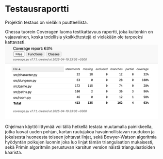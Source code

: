 # Testausraportti
Projektin testaus on vieläkin puutteellista.

Ohessa tuorein Coveragen luoma testikattavuus raportti, joka kuitenkin on vajaavainen, koska todellisia yksikkötestejä ei vieläkään ole tarpeeksi kattavasti.
![Testikattavuus](https://github.com/LHuldin/tiralabra/raw/main/dokumentaatio/img/Näyttökuva%202025-04-19%20kello%2023.37.01.png)

Ohjelman käyttöliittymää voi tällä hetkellä testata muutamalla painikkeella, jotka luovat uuden pohjan, kartan ruutujakoa havainnollistavan ruudukon ja jokaisesta huoneesta toiseen johtavat linjat, sekä Bowyer-Watson algoritmia hyödyntän polkujen luonnin joka luo linjat tämän triangulaation mukaisesti, sekä Primin algoritmiin perustuvan karsitun version näistä triangulaatioiden kaarista. 
